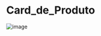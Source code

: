 # Card_de_Produto

![image](https://github.com/horquidia-lima/Card_de_Produto/assets/63380921/c7bdfa11-c942-4a7f-843d-b3f4be363e01)
